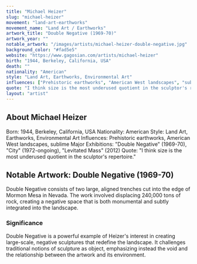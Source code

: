 ```yaml
---
title: "Michael Heizer"
slug: "michael-heizer"
movement: "land-art-earthworks"
movement_name: "Land Art / Earthworks"
artwork_title: "Double Negative (1969-70)"
artwork_year: ""
notable_artwork: "/images/artists/michael-heizer-double-negative.jpg"
background_color: "#fad5e5"
website: "https://www.gagosian.com/artists/michael-heizer"
birth: "1944, Berkeley, California, USA"
death: ""
nationality: "American"
style: "Land Art, Earthworks, Environmental Art"
influences: ["Prehistoric earthworks", "American West landscapes", "sublime"]
quote: "I think size is the most underused quotient in the sculptor's repertoire."
layout: "artist"
---
```


## About Michael Heizer

Born: 1944, Berkeley, California, USA Nationality: American Style: Land Art, Earthworks, Environmental Art Influences: Prehistoric earthworks, American West landscapes, sublime Major Exhibitions: "Double Negative" (1969-70), "City" (1972-ongoing), "Levitated Mass" (2012) Quote: "I think size is the most underused quotient in the sculptor's repertoire."

## Notable Artwork: Double Negative (1969-70)

Double Negative consists of two large, aligned trenches cut into the edge of Mormon Mesa in Nevada. The work involved displacing 240,000 tons of rock, creating a negative space that is both monumental and subtly integrated into the landscape.

### Significance

Double Negative is a powerful example of Heizer's interest in creating large-scale, negative sculptures that redefine the landscape. It challenges traditional notions of sculpture as object, emphasizing instead the void and the relationship between the artwork and its environment.
